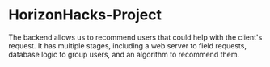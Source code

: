 # HorizonHacks-Project

The backend allows us to recommend users that could help with the client's request. It has multiple stages, including a web server to field requests, database logic to group users, and an algorithm to recommend them.

